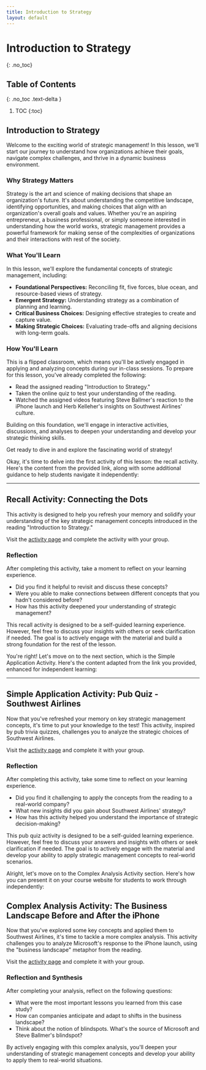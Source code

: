 ```yaml
---
title: Introduction to Strategy
layout: default
---
```

# Introduction to Strategy
{: .no_toc}

## Table of Contents
{: .no_toc .text-delta }

1. TOC
{:toc}



## Introduction to Strategy

Welcome to the exciting world of strategic management! In this lesson, we'll start our journey to understand how organizations achieve their goals, navigate complex challenges, and thrive in a dynamic business environment.

### Why Strategy Matters

Strategy is the art and science of making decisions that shape an organization's future. It's about understanding the competitive landscape, identifying opportunities, and making choices that align with an organization's overall goals and values. Whether you're an aspiring entrepreneur, a business professional, or simply someone interested in understanding how the world works, strategic management provides a powerful framework for making sense of the complexities of organizations and their interactions with rest of the society.

### What You'll Learn

In this lesson, we'll explore the fundamental concepts of strategic management, including:

*   **Foundational Perspectives:** Reconciling fit, five forces, blue ocean, and resource-based views of strategy.
*   **Emergent Strategy:** Understanding strategy as a combination of planning and learning.
*   **Critical Business Choices:** Designing effective strategies to create and capture value.
*   **Making Strategic Choices:** Evaluating trade-offs and aligning decisions with long-term goals.

### How You'll Learn

This is a flipped classroom, which means you'll be actively engaged in applying and analyzing concepts during our in-class sessions. To prepare for this lesson, you've already completed the following:

*   Read the assigned reading "Introduction to Strategy."
*   Taken the online quiz to test your understanding of the reading.
*   Watched the assigned videos featuring Steve Ballmer's reaction to the iPhone launch and Herb Kelleher's insights on Southwest Airlines' culture.

Building on this foundation, we'll engage in interactive activities, discussions, and analyses to deepen your understanding and develop your strategic thinking skills.

Get ready to dive in and explore the fascinating world of strategy!

Okay, it's time to delve into the first activity of this lesson: the recall activity. Here's the content from the provided link, along with some additional guidance to help students navigate it independently:

***

## Recall Activity: Connecting the Dots

This activity is designed to help you refresh your memory and solidify your understanding of the key strategic management concepts introduced in the reading "Introduction to Strategy."

Visit the [activity page](/activities/strategy-intro/recall-strategy) and complete the activity with your group.

### Reflection

After completing this activity, take a moment to reflect on your learning experience.

*   Did you find it helpful to revisit and discuss these concepts?
*   Were you able to make connections between different concepts that you hadn't considered before?
*   How has this activity deepened your understanding of strategic management?

This recall activity is designed to be a self-guided learning experience. However, feel free to discuss your insights with others or seek clarification if needed. The goal is to actively engage with the material and build a strong foundation for the rest of the lesson.

You're right! Let's move on to the next section, which is the Simple Application Activity. Here's the content adapted from the link you provided, enhanced for independent learning:

***

## Simple Application Activity: Pub Quiz - Southwest Airlines

Now that you've refreshed your memory on key strategic management concepts, it's time to put your knowledge to the test! This activity, inspired by pub trivia quizzes, challenges you to analyze the strategic choices of Southwest Airlines.

Visit the [activity page](/activities/strategy-intro/apply-strategy) and complete it with your group.

### Reflection

After completing this activity, take some time to reflect on your learning experience.

*   Did you find it challenging to apply the concepts from the reading to a real-world company?
*   What new insights did you gain about Southwest Airlines' strategy?
*   How has this activity helped you understand the importance of strategic decision-making?

This pub quiz activity is designed to be a self-guided learning experience. However, feel free to discuss your answers and insights with others or seek clarification if needed. The goal is to actively engage with the material and develop your ability to apply strategic management concepts to real-world scenarios.

Alright, let's move on to the Complex Analysis Activity section. Here's how you can present it on your course website for students to work through independently:


## Complex Analysis Activity: The Business Landscape Before and After the iPhone

Now that you've explored some key concepts and applied them to Southwest Airlines, it's time to tackle a more complex analysis. This activity challenges you to analyze Microsoft's response to the iPhone launch, using the "business landscape" metaphor from the reading.

Visit the [activity page](/activities/strategy-intro/analyze-strategy) and complete it with your group.

###  Reflection and Synthesis

After completing your analysis, reflect on the following questions:

*   What were the most important lessons you learned from this case study?
*   How can companies anticipate and adapt to shifts in the business landscape?
*   Think about the notion of blindspots. What's the source of Microsoft and Steve Ballmer's blindspot?

By actively engaging with this complex analysis, you'll deepen your understanding of strategic management concepts and develop your ability to apply them to real-world situations.


